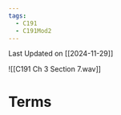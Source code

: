 ```yaml
---
tags:
  - C191
  - C191Mod2
---
```

Last Updated on [[2024-11-29]]

![[C191 Ch 3 Section 7.wav]]

# Terms
